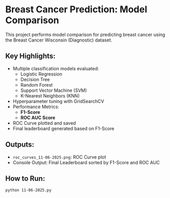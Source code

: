 # Breast Cancer Prediction: Model Comparison

This project performs model comparison for predicting breast cancer using the Breast Cancer Wisconsin (Diagnostic) dataset.

## Key Highlights:
- Multiple classification models evaluated:
  - Logistic Regression
  - Decision Tree
  - Random Forest
  - Support Vector Machine (SVM)
  - K-Nearest Neighbors (KNN)
- Hyperparameter tuning with GridSearchCV
- Performance Metrics:
  - **F1-Score**
  - **ROC AUC Score**
- ROC Curve plotted and saved
- Final leaderboard generated based on F1-Score

## Outputs:
- `roc_curves_11-06-2025.png`: ROC Curve plot
- Console Output: Final Leaderboard sorted by F1-Score and ROC AUC

## How to Run:

```bash
python 11-06-2025.py
